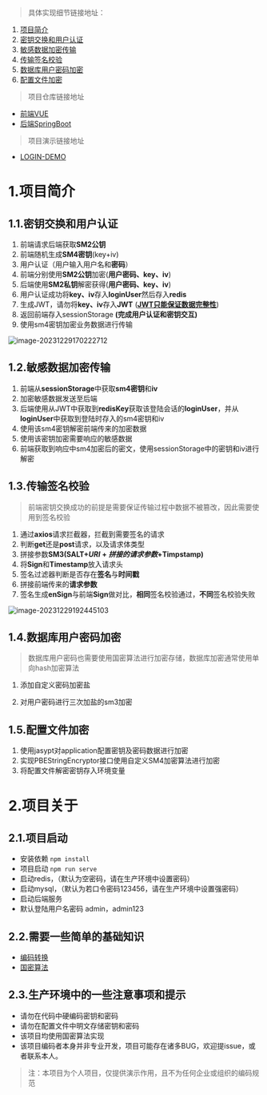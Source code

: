 
> 具体实现细节链接地址：

1. [项目简介](https://blog.takake.co/posts/4398/)
2. [密钥交换和用户认证](https://blog.takake.co/posts/57370/)
3. [敏感数据加密传输](https://blog.takake.co/posts/3456/)
4. [传输签名校验](https://blog.takake.co/posts/41661/)
5. [数据库用户密码加密](https://blog.takake.co/posts/9622/)
6. [配置文件加密](https://blog.takake.co/posts/50790/)

> 项目仓库链接地址

- [前端VUE](https://github.com/takakie/VUE-SMEncrypt-DEMO)
- [后端SpringBoot](https://github.com/takakie/SMEncrypt-SpringBoot-DEMO)

> 项目演示链接地址

- [LOGIN-DEMO](http://119.23.186.200/#/Login)


# 1.项目简介

## 1.1.密钥交换和用户认证

1. 前端请求后端获取**SM2公钥**
2. 前端随机生成**SM4密钥**(key+iv)
3. 用户认证（用户输入用户名和**密码**）
4. 前端分别使用**SM2公钥**加密(**用户密码、key、iv**)
5. 后端使用**SM2私钥**解密获得(**用户密码、key、iv**)
6. 用户认证成功将**key、iv**存入**loginUser**然后存入**redis**
7. 生成JWT，请勿将**key、iv**存入**JWT** (**<u>JWT只能保证数据完整性</u>**)
8. 返回前端存入sessionStorage **(完成用户认证和密钥交互)**
9. 使用sm4密钥加密业务数据进行传输

![image-20231229170222712](https://hongkong-img.oss-cn-hongkong.aliyuncs.com/markdown-img/image-20231229170222712.png?x-oss-process=style/img-to-webp)

## 1.2.敏感数据加密传输

1. 前端从**sessionStorage**中获取**sm4密钥**和**iv**
2. 加密敏感数据发送至后端
3. 后端使用从JWT中获取到**redisKey**获取该登陆会话的**loginUser**，并从**loginUser**中获取到登陆时存入的sm4密钥和iv
4. 使用该sm4密钥解密前端传来的加密数据
5. 使用该密钥加密需要响应的敏感数据
6. 前端获取到响应中sm4加密后的密文，使用sessionStorage中的密钥和iv进行解密

## 1.3.传输签名校验

> 前端密钥交换成功的前提是需要保证传输过程中数据不被篡改，因此需要使用到签名校验

1. 通过**axios**请求拦截器，拦截到需要签名的请求
1. 判断**get**还是**post**请求，以及请求体类型
1. 拼接参数**SM3(SALT$+URI+拼接的请求参数+$Timpstamp)**
1. 将**Sign**和**Timestamp**放入请求头
1. 签名过滤器判断是否存在**签名**与**时间戳**
1. 拼接前端传来的**请求参数**
1. 签名生成**enSign**与前端**Sign**做对比，**相同**签名校验通过，**不同**签名校验失败

![image-20231229192445103](https://hongkong-img.oss-cn-hongkong.aliyuncs.com/markdown-img/image-20231229192445103.png?x-oss-process=style/img-to-webp)

## 1.4.数据库用户密码加密

> 数据库用户密码也需要使用国密算法进行加密存储，数据库加密通常使用单向hash加密算法

1. 添加自定义密码加密盐

2. 对用户密码进行三次加盐的sm3加密

   

## 1.5.配置文件加密

1. 使用jasypt对application配置密钥及密码数据进行加密
2. 实现PBEStringEncryptor接口使用自定义SM4加密算法进行加密
3. 将配置文件解密密钥存入环境变量



# 2.项目关于

## 2.1.项目启动

- 安装依赖 `npm install`
- 项目启动 `npm run serve`
- 启动redis，（默认为空密码，请在生产环境中设置密码）
- 启动mysql，（默认为若口令密码123456，请在生产环境中设置强密码）
- 启动后端服务
- 默认登陆用户名密码 admin，admin123

## 2.2.需要一些简单的基础知识

- [编码转换](https://blog.takake.co/posts/28315/)
- [国密算法](https://blog.takake.co/posts/49250/)

## 2.3.生产环境中的一些注意事项和提示

- 请勿在代码中硬编码密钥和密码
- 请勿在配置文件中明文存储密钥和密码
- 该项目均使用国密算法实现
- 该项目编码者本身并非专业开发，项目可能存在诸多BUG，欢迎提issue，或者联系本人。



> 注：本项目为个人项目，仅提供演示作用，且不为任何企业或组织的编码规范
